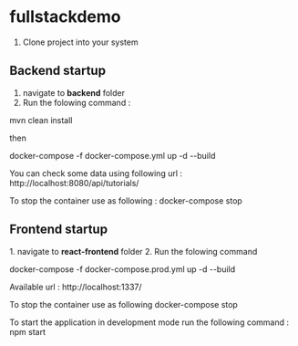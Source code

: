 # fullstackdemo
1. Clone project into your system

<h2>Backend startup</h2>

1. navigate to <b>backend</b> folder
2. Run the folowing command :

mvn clean install

then 

docker-compose -f docker-compose.yml up -d --build

You can check some data using following url :
http://localhost:8080/api/tutorials/

To stop the container use as following :
docker-compose stop


<h2>Frontend startup</h2>
1. navigate to <b>react-frontend</b> folder
2. Run the folowing command  

docker-compose -f docker-compose.prod.yml up -d --build

Available url :
http://localhost:1337/

To stop the container use as following
docker-compose stop


To start the application in development mode run the following command :
npm start